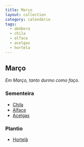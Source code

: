 ```yaml
---
title: Março
layout: collection
category: calendário
tags:
  - abóbora
  - chila
  - alface
  - acelgas
  - hortela
---
```


## Março

_Em Março, tanto durmo como faço._

### Sementeira

* [Chila][1]
* [Alface][2]
* [Acelgas][3]

### Plantio

* [Hortelã][4]

[1]: /culturas/abobora/
[2]: /culturas/alface/
[3]: /culturas/acelgas/
[4]: /culturas/hortela/
